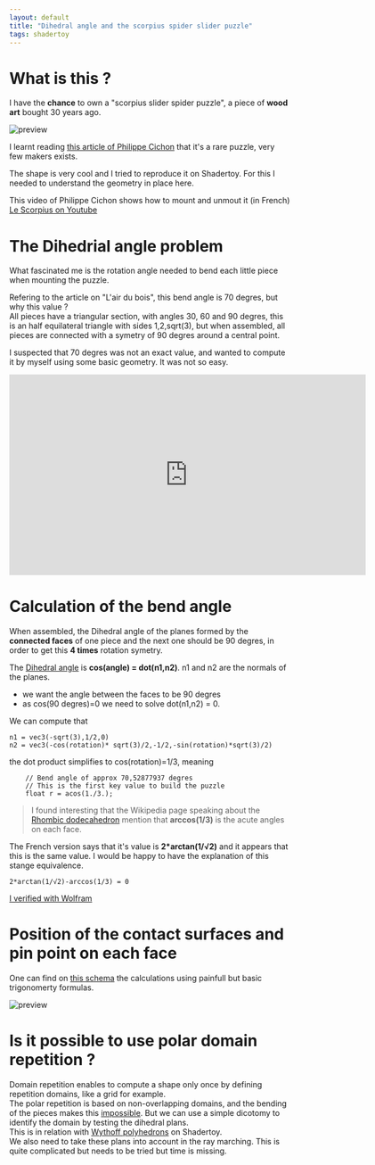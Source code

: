 ```yaml
---
layout: default
title: "Dihedral angle and the scorpius spider slider puzzle"
tags: shadertoy
---
```


# What is this ?

I have the **chance** to own a "scorpius slider spider puzzle", a piece of **wood art** bought 30 years ago.

![preview](https://static.blog4ever.com/2008/06/213622/artfichier_213622_8769121_202010012502419.png)

I learnt reading [this article of Philippe Cichon](https://www.lairdubois.fr/creations/14279-le-scorpius.html) that it's a rare puzzle, very few makers exists.

The shape is very cool and I tried to reproduce it on Shadertoy. For this I needed to understand the geometry in place here.

This video of Philippe Cichon shows how to mount and unmout it (in French)
[Le Scorpius on Youtube](https://www.youtube.com/watch?time_continue=13&v=2orJ6rTSx2s&feature=emb_logo)

# The Dihedrial angle problem

What fascinated me is the rotation angle needed to bend each little piece when mounting the puzzle.

Refering to the article on "L'air du bois", this bend angle is 70 degres, but why this value ?  
All pieces have a triangular section, with angles 30, 60 and 90 degres, this is an half equilateral triangle with sides 1,2,sqrt(3), but when assembled, all pieces are connected with a symetry of 90 degres around a central point.

I suspected that 70 degres was not an exact value, and wanted to compute it by myself using some basic geometry. It was not so easy.

<iframe width="640" height="360" frameborder="0" src="https://www.shadertoy.com/embed/Nlf3W2?gui=true&t=10&paused=true&muted=false" allowfullscreen></iframe>

# Calculation of the bend angle

When assembled, the Dihedral angle of the planes formed by the **connected faces** of one piece and the next one should be 90 degres, in order to get this **4 times** rotation symetry.

The [Dihedral angle](https://mathworld.wolfram.com/DihedralAngle.html) is **cos(angle) = dot(n1,n2)**. n1 and n2 are the normals of the planes.
- we want the angle between the faces to be 90 degres
- as cos(90 degres)=0 we need to solve dot(n1,n2) = 0.

We can compute that  
```
n1 = vec3(-sqrt(3),1/2,0)  
n2 = vec3(-cos(rotation)* sqrt(3)/2,-1/2,-sin(rotation)*sqrt(3)/2)
```
the dot product simplifies to cos(rotation)=1/3, meaning 
```
    // Bend angle of approx 70,52877937 degres
    // This is the first key value to build the puzzle
    float r = acos(1./3.);
```

>I found interesting that the Wikipedia page speaking about the [Rhombic dodecahedron](https://en.wikipedia.org/wiki/Rhombic_dodecahedron) mention that **arccos(1/3)** is the acute angles on each face.

The French version says that it's value is **2*arctan(1/√2)** and it appears that this is the same value. I would be happy to have the explanation of this stange equivalence.

```
2*arctan(1/√2)-arccos(1/3) = 0
```

[I verified with Wolfram](https://www.wolframalpha.com/input/?i=2*arctan%281%2F%E2%88%9A2%29-arccos%281%2F3%29)

# Position of the contact surfaces and pin point on each face

One can find on [this schema](https://sylvain69780.github.io/assets/images/scorpius_puzzle.svg) the calculations using painfull but basic trigonomerty formulas.

![preview](https://sylvain69780.github.io/assets/images/scorpius_puzzle.svg)

# Is it possible to use polar domain repetition ?

Domain repetition enables to compute a shape only once by defining repetition domains, like a grid for example.  
The polar repetition is based on non-overlapping domains, and the bending of the pieces makes this [impossible](https://www.shadertoy.com/view/slfGDf). But we can use a simple dicotomy to identify the domain by testing the dihedral plans.  
This is in relation with [Wythoff polyhedrons](https://www.shadertoy.com/results?query=tag%3Dwythoff) on Shadertoy.  
We also need to take these plans into account in the ray marching. This is quite complicated but needs to be tried but time is missing.


